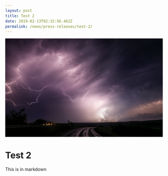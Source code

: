 ```yaml
---
layout: post
title: Test 2
date: 2019-02-13T02:32:56.462Z
permalink: /news/press-releases/test-2/
---
```

![Lightning](/images/1200_5-01-13-spider-crawler-lightning-road-albany-tx.png "Lightning (Title)")

# Test 2

This is in markdown
